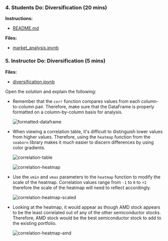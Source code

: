 ### 4. Students Do: Diversification (20 mins)

**Instructions:**

* [README.md](Activities/04-Stu_Correlation/README.md)

**Files:**

* [market_analysis.ipynb](Activities/04-Stu_Correlation/Unsolved/diversification.ipynb)

### 5. Instructor Do: Diversification (5 mins)

**Files:**

* [diversification.ipynb](Activities/04-Stu_Correlation/Solved/diversification.ipynb)

Open the solution and explain the following:

* Remember that the `corr` function compares values from each column-to-column pair. Therefore, make sure that the DataFrame is properly formatted on a column-by-column basis for analysis.

  ![formatted-dataframe](Images/formatted-dataframe.png)

* When viewing a correlation table, it's difficult to distinguish lower values from higher values. Therefore, using the `heatmap` function from the `seaborn` library makes it much easier to discern differences by using color gradients.

  ![correlation-table](Images/correlation-table.png)

  ![correlation-heatmap](Images/correlation-heatmap.png)

* Use the `vmin` and `vmax` parameters to the `heatmap` function to modify the scale of the heatmap. Correlation values range from `-1` to `0` to `+1` therefore the scale of the heatmap will need to reflect accordingly. 

  ![correlation-heatmap-scaled](Images/correlation-heatmap-scaled.png)

* Looking at the heatmap, it would appear as though AMD stock appears to be the least correlated out of any of the other semiconductor stocks. Therefore, AMD stock would be the best semiconductor stock to add to the existing portfolio.

  ![correlation-heatmap-amd](Images/correlation-heatmap-amd.png)
